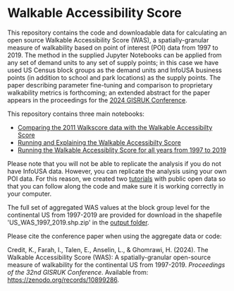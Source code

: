 # Walkable Accessibility Score
This repository contains the code and downloadable data for calculating an open source Walkable Accessibility Score (WAS), a spatially-granular measure of walkability based on point of interest (POI) data from 1997 to 2019. The method in the supplied Jupyter Notebooks can be applied from any set of demand units to any set of supply points; in this case we have used US Census block groups as the demand units and InfoUSA business points (in addition to school and park locations) as the supply points. The paper describing parameter fine-tuning and comparison to proprietary walkability metrics is forthcoming; an extended abstract for the paper appears in the proceedings for the [2024 GISRUK Conference](https://zenodo.org/communities/gisruk2024/records?q=&l=list&p=1&s=10&sort=newest). 

This repository contains three main notebooks:
- [Comparing the 2011 Walkscore data with the Walkable Accessibilty Score](https://github.com/kcredit/Walkable-Accessibility-Score/blob/main/src/Correlations%20between%20WS%20and%20WAS.ipynb)
- [Running and Explaining the Walkable Accessibilty Score](https://github.com/kcredit/Walkable-Accessibility-Score/blob/main/src/Walkscore%20and%20Walkable%20Accessibility%20Score.ipynb)
- [Running the Walkable Accessiblity Score for all years from 1997 to 2019](https://github.com/kcredit/Walkable-Accessibility-Score/blob/main/src/for_all_years.ipynb)

Please note that you will not be able to replicate the analysis if you do not have InfoUSA data. However, you can replicate the analysis using your own POI data.
For this reason, we created two [tutorials](https://github.com/kcredit/Walkable-Accessibility-Score/tree/main/tutorials) with public open data so that you can follow along the code and make sure it is working correctly in your computer.

The full set of aggregated WAS values at the block group level for the continental US from 1997-2019 are provided for download in the shapefile 'US_WAS_1997_2019.shp.zip' in the [output folder](https://github.com/kcredit/Walkable-Accessibility-Score/tree/main/output).

Please cite the conference paper when using the aggregate data or code:

Credit, K., Farah, I., Talen, E., Anselin, L., & Ghomrawi, H. (2024). The Walkable Accessibility Score (WAS): A spatially-granular open-source measure of walkability for the continental US from 1997-2019. *Proceedings of the 32nd GISRUK Conference*. Available from: https://zenodo.org/records/10899286.
